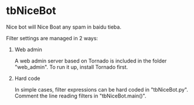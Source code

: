 tbNiceBot
===================
Nice bot will Nice Boat any spam in baidu tieba.

Filter settings are managed in 2 ways:

1. Web admin

   A web admin server based on Tornado is included in the folder "web_admin". To run it up, install Tornado first.

2. Hard code

   In simple cases, filter expressions can be hard coded in "tbNiceBot.py". Comment the line reading filters in "tbNiceBot.main()".
